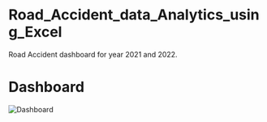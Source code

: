 # Road_Accident_data_Analytics_using_Excel
Road Accident dashboard for year 2021 and 2022.
# Dashboard
![Dashboard](https://github.com/HarshChandravanshi/Road_Accident_data_Analytics_using_Excel/assets/90752233/12cb99e3-dfd5-47c5-ae5a-a238c7d73bb7)
